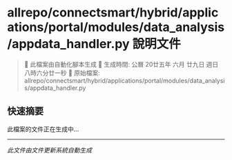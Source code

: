 # allrepo/connectsmart/hybrid/applications/portal/modules/data_analysis/appdata_handler.py 說明文件

> 🚧 此檔案由自動化腳本生成
> 📅 生成時間: 公曆 20廿五年 六月 廿九日 週日 八時六分廿一秒
> 📂 原始檔案: allrepo/connectsmart/hybrid/applications/portal/modules/data_analysis/appdata_handler.py

## 快速摘要
此檔案的文件正在生成中...

<!-- 實際使用時，這裡會是 Claude Code 生成的完整文件內容 -->

---
*此文件由文件更新系統自動生成*
